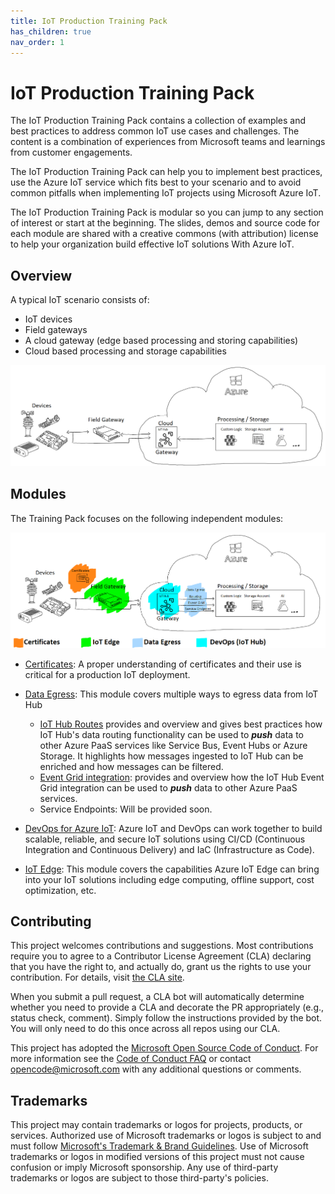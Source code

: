 ```yaml
---
title: IoT Production Training Pack
has_children: true
nav_order: 1
---
```


# IoT Production Training Pack

The IoT Production Training Pack contains a collection of examples and best practices to address common IoT use cases and challenges. The content is a combination of experiences from Microsoft teams and learnings from customer engagements.

The IoT Production Training Pack can help you to implement best practices, use the Azure IoT service which fits best to your scenario and to avoid common pitfalls when implementing IoT projects using Microsoft Azure IoT.

The IoT Production Training Pack is modular so you can jump to any section of interest or start at the beginning. The slides, demos and source code for each module are shared with a creative commons (with attribution) license to help your organization build effective IoT solutions With Azure IoT.

## Overview

A typical IoT scenario consists of:

* IoT devices
* Field gateways
* A cloud gateway (edge based processing and storing capabilities)
* Cloud based processing and storage capabilities

![Overview](assets/images/ScenarioOverview.png)

## Modules

The Training Pack focuses on the following independent modules:

![KitContent](assets/images/KitContent.png)

* [Certificates](modules/Certificates101/index.md): A proper understanding of certificates and their use is critical for
a production IoT deployment.

* [Data Egress](modules/DataEgress/index.md): This module covers multiple ways to egress data from IoT Hub
  * [IoT Hub Routes](modules/DataEgress/routing.md) provides and overview and gives best practices how IoT Hub's data routing functionality can be used to ***push*** data to other Azure PaaS services like Service Bus, Event Hubs or Azure Storage. It highlights how messages ingested to IoT Hub can be enriched and how messages can be filtered.
  * [Event Grid integration](modules/DataEgress/eventgrid.md): provides and overview how the IoT Hub Event Grid integration can be used to ***push*** data to other Azure PaaS services.
  * Service Endpoints: Will be provided soon.

* [DevOps for Azure IoT](modules/DevOps/index.md): Azure IoT and DevOps can work together to build scalable, reliable, and secure IoT solutions using CI/CD (Continuous Integration and Continuous Delivery) and IaC (Infrastructure as Code).

* [IoT Edge](modules/IoTEdge/index.md): This module covers the capabilities Azure IoT Edge can bring into your IoT solutions including edge computing, offline support, cost optimization, etc.

## Contributing

This project welcomes contributions and suggestions.  Most contributions require you to agree to a
Contributor License Agreement (CLA) declaring that you have the right to, and actually do, grant us
the rights to use your contribution. For details, visit [the CLA site](https://cla.opensource.microsoft.com).

When you submit a pull request, a CLA bot will automatically determine whether you need to provide
a CLA and decorate the PR appropriately (e.g., status check, comment). Simply follow the instructions
provided by the bot. You will only need to do this once across all repos using our CLA.

This project has adopted the [Microsoft Open Source Code of Conduct](https://opensource.microsoft.com/codeofconduct/).
For more information see the [Code of Conduct FAQ](https://opensource.microsoft.com/codeofconduct/faq/) or
contact [opencode@microsoft.com](mailto:opencode@microsoft.com) with any additional questions or comments.

## Trademarks

This project may contain trademarks or logos for projects, products, or services. Authorized use of Microsoft
trademarks or logos is subject to and must follow
[Microsoft's Trademark & Brand Guidelines](https://www.microsoft.com/legal/intellectualproperty/trademarks/usage/general).
Use of Microsoft trademarks or logos in modified versions of this project must not cause confusion or imply Microsoft sponsorship.
Any use of third-party trademarks or logos are subject to those third-party's policies.
